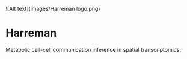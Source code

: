 ![Alt text](images/Harreman logo.png)

# Harreman
Metabolic cell-cell communication inference in spatial transcriptomics.
